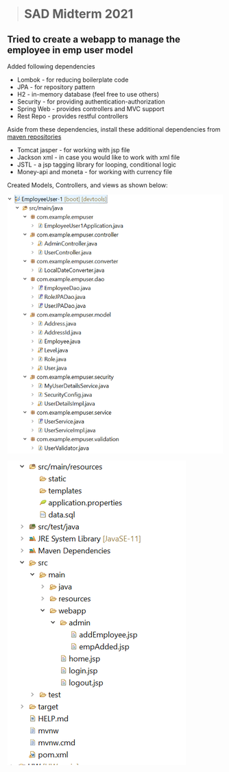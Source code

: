 ># SAD Midterm 2021

 ## Tried to create a webapp to manage the employee in emp user model 
 
 Added following dependencies 
 
- Lombok - for reducing boilerplate code
- JPA - for repository pattern
- H2 - in-memory database (feel free to use others)
- Security - for providing authentication-authorization
- Spring Web - provides controllers and MVC support
- Rest Repo - provides restful controllers 

Aside from these dependencies, install these additional dependencies from [maven repositories](https://mvnrepository.com/)

- Tomcat jasper - for working with jsp file
- Jackson xml - in case you would like to work with xml file
- JSTL - a jsp tagging library for looping, conditional logic
- Money-api and moneta - for working with currency file

Created Models, Controllers, and views as shown below:

![main](./img/main.PNG)

![main](./img/main1.PNG)
